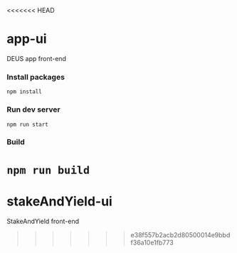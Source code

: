 <<<<<<< HEAD
# app-ui
DEUS app front-end

### Install packages
`npm install`

### Run dev server
`npm run start`

### Build 
`npm run build`
=======
# stakeAndYield-ui
StakeAndYield front-end
>>>>>>> e38f557b2acb2d80500014e9bbdf36a10e1fb773
